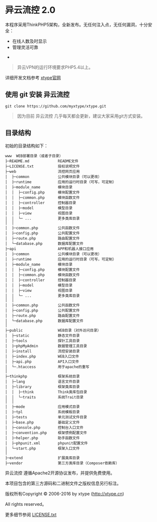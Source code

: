 异云流控 2.0
===============

本程序采用ThinkPHP5架构，全新发布。无任何注入点，无任何漏洞，十分安全：

 + 在线人数及时显示
 + 管理灵活可靠
 + ~~~

> 异云VPN的运行环境要求PHP5.4以上。

详细开发文档参考 [xtype官网](http://c.xtype.cn/)

## 使用 git 安装 异云流控
~~~
git clone https://github.com/myxtype/xtype.git
~~~
> 因为目前 异云流控 几乎每天都会更新，建议大家采用git方式安装。

## 目录结构

初始的目录结构如下：

~~~
www  WEB部署目录（或者子目录）
├─README.md             README文件
├─LICENSE.txt           授权说明文件
├─web           		流控网页应用
│  ├─common             公共模块目录（可以更改）
│  ├─runtime            应用的运行时目录（可写，可定制）
│  ├─module_name        模块目录
│  │  ├─config.php      模块配置文件
│  │  ├─common.php      模块函数文件
│  │  ├─controller      控制器目录
│  │  ├─model           模型目录
│  │  ├─view            视图目录
│  │  └─ ...            更多类库目录
│  │
│  ├─common.php         公共函数文件
│  ├─config.php         公共配置文件
│  ├─route.php          路由配置文件
│  └─database.php       数据库配置文件
├─api           		APP和机器人接口应用
│  ├─common             公共模块目录（可以更改）
│  ├─runtime            应用的运行时目录（可写，可定制）
│  ├─module_name        模块目录
│  │  ├─config.php      模块配置文件
│  │  ├─common.php      模块函数文件
│  │  ├─controller      控制器目录
│  │  ├─model           模型目录
│  │  ├─view            视图目录
│  │  └─ ...            更多类库目录
│  │
│  ├─common.php         公共函数文件
│  ├─config.php         公共配置文件
│  ├─route.php          路由配置文件
│  └─database.php       数据库配置文件
│
├─public                WEB目录（对外访问目录）
│  ├─static          	静态文件目录
│  ├─tools          	探针工具目录
│  ├─phpMyAdmin         数据管理工具目录
│  ├─install          	流控安装目录
│  ├─index.php          WEB入口文件
│  ├─api.php          	API入口文件
│  └─.htaccess          用于apache的重写
│
├─thinkphp              框架系统目录
│  ├─lang               语言文件目录
│  ├─library            框架类库目录
│  │  ├─think           Think类库包目录
│  │  └─traits          系统Trait目录
│  │
│  ├─mode               应用模式目录
│  ├─tpl                系统模板目录
│  ├─tests              单元测试文件目录
│  ├─base.php           基础定义文件
│  ├─console.php        控制台入口文件
│  ├─convention.php     框架惯例配置文件
│  ├─helper.php         助手函数文件
│  ├─phpunit.xml        phpunit配置文件
│  └─start.php          框架入口文件
│
├─extend                扩展类库目录
├─vendor                第三方类库目录（Composer依赖库）
~~~

异云流控 遵循Apache2开源协议发布，并提供免费使用。

本项目包含的第三方源码和二进制文件之版权信息另行标注。

版权所有Copyright © 2006-2016 by xtype (http://xtype.cn)

All rights reserved。

更多细节参阅 [LICENSE.txt](LICENSE.txt)
